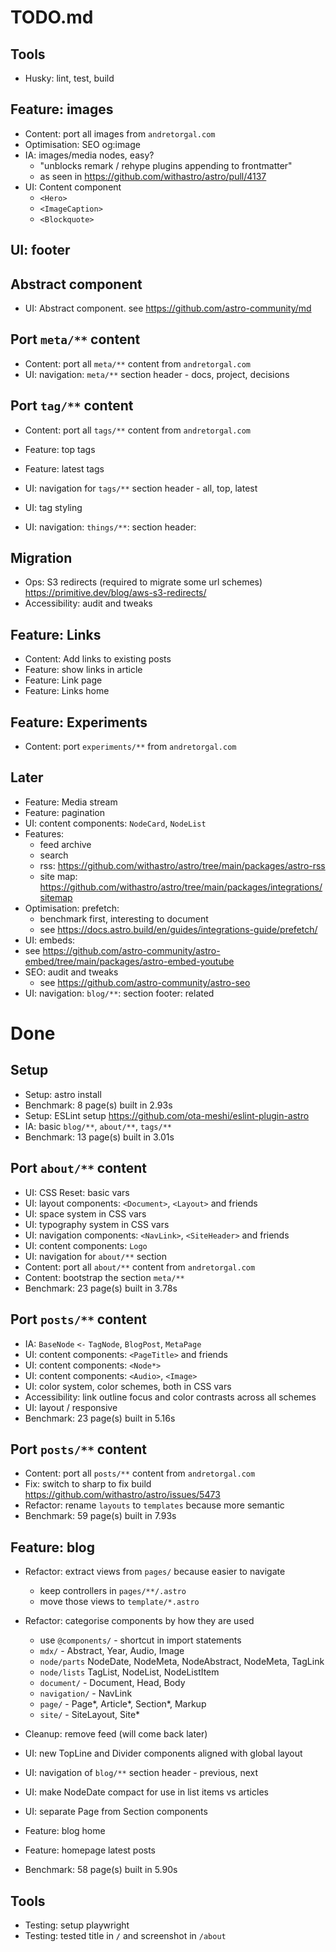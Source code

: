 # TODO.md

## Tools

- Husky: lint, test, build

## Feature: images

- Content: port all images from `andretorgal.com`
- Optimisation: SEO og:image
- IA: images/media nodes, easy?
  - "unblocks remark / rehype plugins appending to frontmatter"
  - as seen in https://github.com/withastro/astro/pull/4137
- UI: Content component
  - `<Hero>`
  - `<ImageCaption>`
  - `<Blockquote>`

## UI: footer

## Abstract component

- UI: Abstract component. see https://github.com/astro-community/md

## Port `meta/**` content

- Content: port all `meta/**` content from `andretorgal.com`
- UI: navigation: `meta/**` section header - docs, project, decisions

## Port `tag/**` content

- Content: port all `tags/**` content from `andretorgal.com`
- Feature: top tags
- Feature: latest tags
- UI: navigation for `tags/**` section header - all, top, latest
- UI: tag styling

- UI: navigation: `things/**`: section header:

## Migration

- Ops: S3 redirects (required to migrate some url schemes) https://primitive.dev/blog/aws-s3-redirects/
- Accessibility: audit and tweaks

## Feature: Links

- Content: Add links to existing posts
- Feature: show links in article
- Feature: Link page
- Feature: Links home

## Feature: Experiments

- Content: port `experiments/**` from `andretorgal.com`

## Later

- Feature: Media stream
- Feature: pagination
- UI: content components: `NodeCard`, `NodeList`
- Features:
  - feed archive
  - search
  - rss: https://github.com/withastro/astro/tree/main/packages/astro-rss
  - site map: https://github.com/withastro/astro/tree/main/packages/integrations/sitemap
- Optimisation: prefetch:
  - benchmark first, interesting to document
  - see https://docs.astro.build/en/guides/integrations-guide/prefetch/
- UI: embeds:
- see https://github.com/astro-community/astro-embed/tree/main/packages/astro-embed-youtube
- SEO: audit and tweaks
  - see https://github.com/astro-community/astro-seo
- UI: navigation: `blog/**`: section footer: related

# Done

## Setup

- Setup: astro install
- Benchmark: 8 page(s) built in 2.93s
- Setup: ESLint setup https://github.com/ota-meshi/eslint-plugin-astro
- IA: basic `blog/**`, `about/**`, `tags/**`
- Benchmark: 13 page(s) built in 3.01s

## Port `about/**` content

- UI: CSS Reset: basic vars
- UI: layout components: `<Document>`, `<Layout>` and friends
- UI: space system in CSS vars
- UI: typography system in CSS vars
- UI: navigation components: `<NavLink>`, `<SiteHeader>` and friends
- UI: content components: `Logo`
- UI: navigation for `about/**` section
- Content: port all `about/**` content from `andretorgal.com`
- Content: bootstrap the section `meta/**`
- Benchmark: 23 page(s) built in 3.78s

## Port `posts/**` content

- IA: `BaseNode` `<-` `TagNode`, `BlogPost`, `MetaPage`
- UI: content components: `<PageTitle>` and friends
- UI: content components: `<Node*>`
- UI: content components: `<Audio>`, `<Image>`
- UI: color system, color schemes, both in CSS vars
- Accessibility: link outline focus and color contrasts across all schemes
- UI: layout / responsive
- Benchmark: 23 page(s) built in 5.16s

## Port `posts/**` content

- Content: port all `posts/**` content from `andretorgal.com`
- Fix: switch to sharp to fix build https://github.com/withastro/astro/issues/5473
- Refactor: rename `layouts` to `templates` because more semantic
- Benchmark: 59 page(s) built in 7.93s

## Feature: blog

- Refactor: extract views from `pages/` because easier to navigate

  - keep controllers in `pages/**/.astro`
  - move those views to `template/*.astro`

- Refactor: categorise components by how they are used

  - use `@components/` - shortcut in import statements
  - `mdx/` - Abstract, Year, Audio, Image
  - `node/parts` NodeDate, NodeMeta, NodeAbstract, NodeMeta, TagLink
  - `node/lists` TagList, NodeList, NodeListItem
  - `document/` - Document, Head, Body
  - `navigation/` - NavLink
  - `page/` - Page\*, Article\*, Section\*, Markup
  - `site/` - SiteLayout, Site\*

- Cleanup: remove feed (will come back later)
- UI: new TopLine and Divider components aligned with global layout
- UI: navigation of `blog/**` section header - previous, next
- UI: make NodeDate compact for use in list items vs articles
- UI: separate Page from Section components
- Feature: blog home
- Feature: homepage latest posts
- Benchmark: 58 page(s) built in 5.90s

## Tools

- Testing: setup playwright
- Testing: tested title in `/` and screenshot in `/about`
